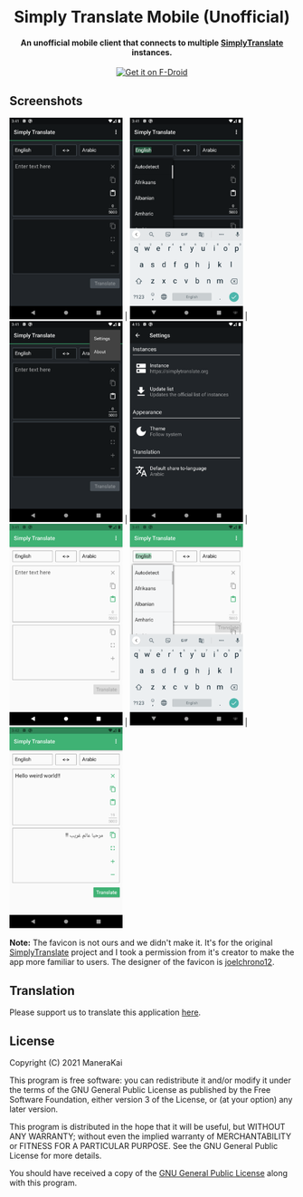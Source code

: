 
<p align="center">
  <a href="https://github.com/ManeraKai/simplytranslate-mobile">
      <img alt="" title="Simply Translate" src="https://github.com/ManeraKai/simplytranslate-mobile/blob/main/fastlane/metadata/android/en-US/images/icon.png" width="144">
  </a>
</p>
<h1 align="center">Simply Translate Mobile (Unofficial)</h1>

<h4 align="center">An unofficial mobile client that connects to multiple <a href="https://simplytranslate.org/">SimplyTranslate</a> instances.</h4>

<p align="center">
  <a href="https://f-droid.org/en/packages/com.simplytranslate/">
    <img src="https://fdroid.gitlab.io/artwork/badge/get-it-on.png"
       alt="Get it on F-Droid"
       height="80">
   </a>
</p>

## Screenshots

<img src="fastlane/metadata/android/en-US/images/phoneScreenshots/1.png" alt="drawing" width="200"/> | <img src="fastlane/metadata/android/en-US/images/phoneScreenshots/2.png" alt="drawing" width="200"/> | <img src="fastlane/metadata/android/en-US/images/phoneScreenshots/3.png" alt="drawing" width="200"/> | <img src="fastlane/metadata/android/en-US/images/phoneScreenshots/4.png" alt="drawing" width="200"/> | <img src="fastlane/metadata/android/en-US/images/phoneScreenshots/5.png" alt="drawing" width="200"/> | 
<img src="fastlane/metadata/android/en-US/images/phoneScreenshots/6.png" alt="drawing" width="200"/> | 
<img src="fastlane/metadata/android/en-US/images/phoneScreenshots/7.png" alt="drawing" width="200"/>

**Note:** The favicon is not ours and we didn't make it. It's for the original [SimplyTranslate](https://simplytranslate.org/) project and I took a permission from it's creator to make the app more familiar to users. The designer of the favicon is [joelchrono12](https://joelchrono12.ml/).

## Translation

Please support us to translate this application [here](https://github.com/ManeraKai/simplytranslate-mobile/blob/main/lang/main_en.arb).

## License
Copyright (C) 2021 ManeraKai

This program is free software: you can redistribute it and/or modify it under the terms of the GNU General Public License as published by the Free Software Foundation, either version 3 of the License, or (at your option) any later version.

This program is distributed in the hope that it will be useful, but WITHOUT ANY WARRANTY; without even the implied warranty of MERCHANTABILITY or FITNESS FOR A PARTICULAR PURPOSE. See the GNU General Public License for more details.

You should have received a copy of the [GNU General Public License](https://www.gnu.org/licenses/) along with this program.
